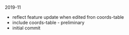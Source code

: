 2019-11

- reflect feature update when edited fron coords-table
- include coords-table - preliminary
- initial commit
